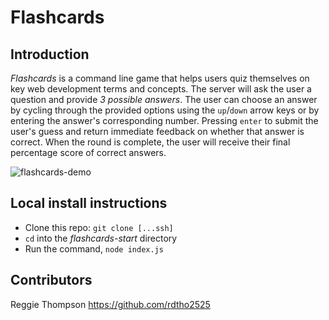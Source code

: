 # Flashcards

## Introduction
_Flashcards_ is a command line game that helps users quiz themselves on key web development terms and concepts.  The server will ask the user a question and provide _3 possible answers_.  The user can choose an answer by cycling through the provided options using the `up`/`down` arrow keys or by entering the answer's corresponding number. Pressing `enter` to submit the user's guess and return immediate feedback on whether that answer is correct.  When the round is complete, the user will receive their final percentage score of correct answers.

![flashcards-demo](https://github.com/rdtho2525/flashcards-starter/blob/main/assets/final_README-360a39a6.giff)

## Local install instructions
+ Clone this repo: `git clone [...ssh]`
+ `cd` into the _flashcards-start_ directory
+ Run the command, `node index.js`

## Contributors
Reggie Thompson https://github.com/rdtho2525
